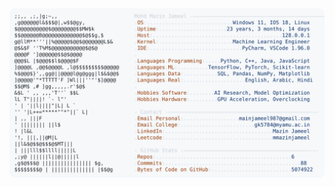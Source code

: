 <picture>
  <source srcset="https://raw.githubusercontent.com/mmazinjameel/mmazinjameel/main/dark_mode.svg?v=1739988750" media="(prefers-color-scheme: dark)">
  <img src="https://raw.githubusercontent.com/mmazinjameel/mmazinjameel/main/light_mode.svg?v=1739988750">
</picture>
